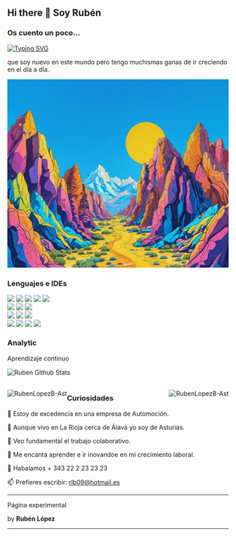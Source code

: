 ## Hi there 👋 Soy Rubén

### Os cuento un poco...

[![Typing SVG](https://readme-typing-svg.herokuapp.com?font=Architects+Daughter&color=7AF79A&size=30&lines=Sobre_mí+tan_solo_deciros)](https://git.io/typing-svg)

que soy nuevo en este mundo pero tengo muchismas ganas de ir creciendo en el día a día.

![montañas](per2.png)

### Lenguajes e IDEs

<img src="https://img.shields.io/badge/-C-05122A?style=flat&logo=C"/>
     <img src="https://img.shields.io/badge/-C++-05122A?style=flat&logo=C%2B%2B"/>
     <img src="https://img.shields.io/badge/-Java-05122A?style=flat&logo=java"/>
     <img src="https://img.shields.io/badge/-Python-05122A?style=flat&logo=python"/>
     <img src="https://img.shields.io/badge/-Markdown-05122A?style=flat&logo=markdown"/>
     <br>
     <img src="https://img.shields.io/badge/-HTML-05122A?style=flat&logo=HTML5"/>
     <img src="https://img.shields.io/badge/-CSS-05122A?style=flat&logo=CSS3"/>
     <img src="https://img.shields.io/badge/-JavaScript-05122A?style=flat&logo=javascript"/>
     <br>
     <img src="https://img.shields.io/badge/-Git-05122A?style=flat&logo=git"/>
     <img src="https://img.shields.io/badge/-Github-05122A?style=flat&logo=github"/>
     <img src="https://img.shields.io/badge/-Gitlab-05122A?style=flat&logo=gitlab"/>
     <br>
     <img src="https://img.shields.io/badge/-MySql-05122A?style=flat&logo=mysql"/>
     <img src="https://img.shields.io/badge/-IntelliJ-05122A?style=flat&logo=intellijidea"/>
     <img src="https://img.shields.io/badge/-PyCharm-05122A?style=flat&logo=pycharm"/>
     <img src="https://img.shields.io/badge/-Visual%20Studio%20Code-05122A?style=flat&logo=visual-studio-code&logoColor=007ACC"/>

### Analytic

Aprendizaje continuo


<img align="center" src="https://github-readme-stats.vercel.app/api?username=RubenLopezB-Ast&include_all_commits=true&count_private=true&show_icons=true&line_height=20&title_color=7A7ADB&icon_color=2234AE&text_color=D3D3D3&bg_color=0,000000,130F40" alt="Ruben Github Stats">

</br>
</br>
<p><img align="left" src="https://github-readme-stats.vercel.app/api/top-langs?username=RubenLopezB-Ast&show_icons=true&theme=dark&locale=en&layout=compact" alt="RubenLopezB-Ast" /></p>

<p><img align="right" src="https://github-readme-stats.vercel.app/api?username=Aditya664&show_icons=true&theme=tokyonight" alt="RubenLopezB-Ast" /></p>

### Curiosidades

🔭 Estoy de excedencia en una empresa de Automoción.
  
🌱 Aunque vivo en La Rioja cerca de Álava yo soy de Asturias.
  
👯 Veo fundamental el trabajo colaborativo.
  
🤔 Me encanta aprender e ir inovandoe en mi crecimiento laboral.

💬 Habalamos + 343 22 2 23 23 23

📫 Prefieres escribir: rlb09@hotmail.es

____
<p>Página experimental</p> by <b>Rubén López</p> 

-----
